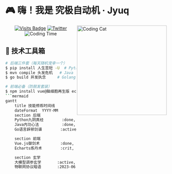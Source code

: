<!-- 温馨提示：复制前请将emojis表情后的空格删除以确保最佳显示效果 -->
# 🎮 嗨！我是 究极自动机 · Jyuq 

<img src="https://media.giphy.com/media/ZVik7pBtu9dNS/giphy.gif" width="280" align="right" alt="Coding Cat">

<div align="center">
  
[![Visits Badge](https://badges.pufler.dev/visits/amazingjyuq/amazingjyuq)](https://github.com/amazingjyuq)
[![Twitter](https://img.shields.io/badge/-技术宅的碎碎念-1DA1F2?logo=twitter&logoColor=white)](https://twitter.com/yourhandle)
![Coding Time](https://img.shields.io/badge/本周编码时长-127%20小时-ff69b4)

</div>

## 🧰 技术工具箱

```bash
# 后端三件套（每天随机宠幸一个）
$ pip install 人生苦短 -U  # Python
$ mvn compile 头发危机   # Java 
$ go build 并发执念     # Golang

# 前端必备（防脱发套装）
$ npm install vue@脑细胞再生版 echarts@可视化仙丹 element-plus@颜值正义
```mermaid
gantt
    title 技能修炼时间线
    dateFormat  YYYY-MM
    section 后端
    Python九阴真经        :done, 2020-01, 2021-06
    Java内功心法          :done, 2021-07, 2022-03
    Go语言辟邪剑谱        :active, 2022-04, 2023-12

    section 前端
    Vue.js御剑术         :done, 2021-03, 2022-02
    Echarts炼丹术        :crit, active, 2022-05, 2023-05

    section 玄学
    大模型调参玄学       :active, 2023-01, 2023-12
    物联网协议暗语       :2023-06, 2024-12

```
